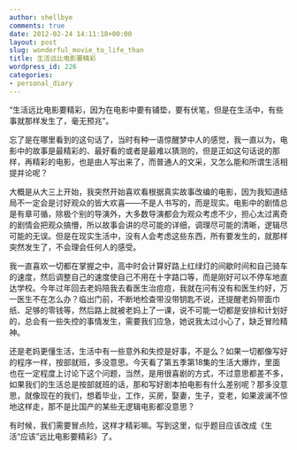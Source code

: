 ```yaml
---
author: shellbye
comments: true
date: 2012-02-24 14:11:18+00:00
layout: post
slug: wonderful_movie_to_life_than
title: 生活远比电影要精彩
wordpress_id: 226
categories:
- personal_diary
---
```


“生活远比电影要精彩，因为在电影中要有铺垫，要有伏笔，但是在生活中，有些事就那样发生了，毫无预兆”。

忘了是在哪里看到的这句话了，当时有种一语惊醒梦中人的感觉，我一直以为，电影中的故事是最精彩的、最好看的或者是最难以猜测的，但是正如这句话说的那样，再精彩的电影，也是由人写出来了，而普通人的文采，又怎么能和所谓生活相提并论呢？

大概是从大三上开始，我突然开始喜欢看根据真实故事改编的电影，因为我知道结局不一定会是讨好观众的皆大欢喜——不是人书写的，而是现实。电影中的剧情总是有章可循，除极个别的导演外，大多数导演都会为观众考虑不少，担心太过离奇的剧情会把观众搞懵，所以故事会讲的尽可能的详细，调理尽可能的清晰，逻辑尽可能的无误。但是在现实生活中，没有人会考虑这些东西，所有要发生的，就那样突然发生了，不会理会任何人的感受。

我一直喜欢一切都在掌握之中，高中时会计算好路上红绿灯的间歇时间和自己骑车的速度，然后调整自己的速度使自己不用在十字路口等，而是刚好可以不停车地直达学校。今年过年回去老妈陪我去看医生治痘痘，我就在问有没有和医生约好，万一医生不在怎么办？临出门前，不断地检查带没带钥匙不说，还提醒老妈带面巾纸、足够的零钱等，然后路上就被老妈上了一课，说不可能一切都是安排和计划好的，总会有一些失控的事情发生，需要我们应急，她说我太过小心了，缺乏冒险精神。

还是老妈更懂生活，生活中有一些意外和失控是好事，不是么？如果一切都像写好的程序一样，按部就班，多没意思。今天看了第五季第18集的生活大爆炸，里面也在一定程度上讨论下这个问题，当然，是用很喜剧的方式，不过意思都差不多，如果我们的生活总是按部就班的话，那和写好剧本拍电影有什么差别呢？那多没意思，就像现在的我们，想着毕业，工作，买房，娶妻，生子，变老，如果波澜不惊地这样走，那不是比国产的某些无逻辑电影都没意思？

有时候，我们需要冒点险，这样才精彩嘛。写到这里，似乎题目应该改成《生活“应该”远比电影要精彩》了。
